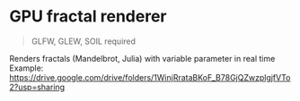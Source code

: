 # GPU fractal renderer
>GLFW, GLEW, SOIL required

Renders fractals (Mandelbrot, Julia) with variable parameter in real time
Example: https://drive.google.com/drive/folders/1WinjRrataBKoF_B78GjQZwzplgjfVTo2?usp=sharing

